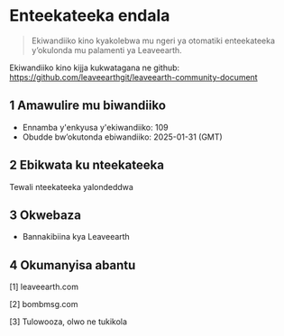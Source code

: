 # Enteekateeka endala

>Ekiwandiiko kino kyakolebwa mu ngeri ya otomatiki enteekateeka y’okulonda mu palamenti ya Leaveearth.

Ekiwandiiko kino kijja kukwatagana ne github: https://github.com/leaveearthgit/leaveearth-community-document

## 1 Amawulire mu biwandiiko

- Ennamba y'enkyusa y'ekiwandiiko: 109
- Obudde bw’okutonda ebiwandiiko: 2025-01-31 (GMT)

## 2 Ebikwata ku nteekateeka

Tewali nteekateeka yalondeddwa

## 3 Okwebaza
* Bannakibiina kya Leaveearth

## 4 Okumanyisa abantu
[1] leaveearth.com

[2] bombmsg.com

[3] Tulowooza, olwo ne tukikola